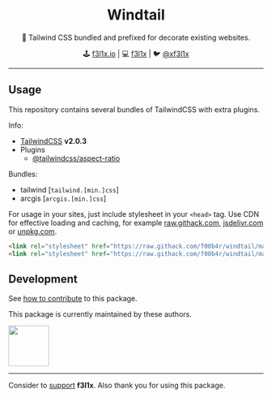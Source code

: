<h1 align=center>Windtail</h1>

<p align=center>
   💨 Tailwind CSS bundled and prefixed for decorate existing websites.
</p>

<p align=center>
🕹 <a href="https://f3l1x.io">f3l1x.io</a> | 💻 <a href="https://github.com/f3l1x">f3l1x</a> | 🐦 <a href="https://twitter.com/xf3l1x">@xf3l1x</a>
</p>

-----

## Usage

This repository contains several bundles of TailwindCSS with extra plugins.

Info:

  - [TailwindCSS](https://github.com/tailwindlabs/tailwindcss) **v2.0.3**
  - Plugins
    - [@tailwindcss/aspect-ratio](https://github.com/tailwindlabs/tailwindcss-aspect-ratio)

Bundles:

  - tailwind [`tailwind.[min.]css`]
  - arcgis [`arcgis.[min.]css`]

For usage in your sites, just include stylesheet in your `<head>` tag. 
Use CDN for effective loading and caching, for example [raw.githack.com](https://raw.githack.com), [jsdelivr.com](https://www.jsdelivr.com) or [unpkg.com](https://unpkg.com).

```html
<link rel="stylesheet" href="https://raw.githack.com/f00b4r/windtail/master/dist/tailwind.css">
<link rel="stylesheet" href="https://raw.githack.com/f00b4r/windtail/master/dist/tailwind.min.css">
```

## Development

See [how to contribute](https://contributte.org/contributing.html) to this package.

This package is currently maintained by these authors.

<a href="https://github.com/f3l1x">
    <img width="80" height="80" src="https://avatars2.githubusercontent.com/u/538058?v=3&s=80">
</a>

-----

Consider to [support](https://github.com/sponsors/f3l1x) **f3l1x**. Also thank you for using this package.

